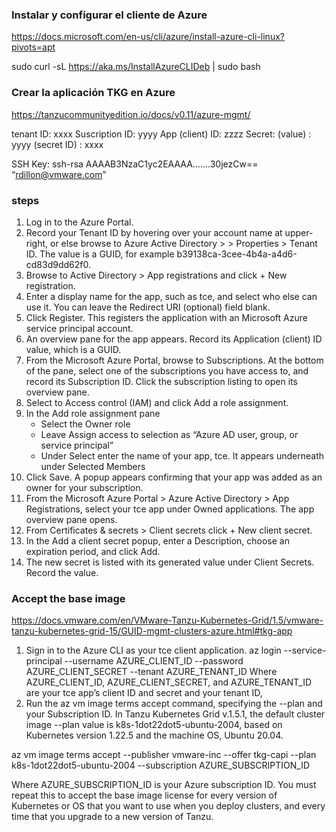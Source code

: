 ### Instalar y configurar el cliente de Azure 
https://docs.microsoft.com/en-us/cli/azure/install-azure-cli-linux?pivots=apt 

sudo curl -sL https://aka.ms/InstallAzureCLIDeb | sudo bash

### Crear la aplicación TKG en Azure 
https://tanzucommunityedition.io/docs/v0.11/azure-mgmt/ 

tenant ID:  xxxx
Suscription ID: yyyy
App (client) ID:  zzzz
Secret: (value) : yyyy
(secret ID) : xxxx

SSH Key:
ssh-rsa AAAAB3NzaC1yc2EAAAA.......30jezCw== “rdillon@vmware.com”

### steps
1.	Log in to the Azure Portal.
2.	Record your Tenant ID by hovering over your account name at upper-right, or else browse to Azure Active Directory > <Your Azure Org> > Properties > Tenant ID. The value is a GUID, for example b39138ca-3cee-4b4a-a4d6-cd83d9dd62f0.
3.	Browse to Active Directory > App registrations and click + New registration.
4.	Enter a display name for the app, such as tce, and select who else can use it. You can leave the Redirect URI (optional) field blank.
5.	Click Register. This registers the application with an Microsoft Azure service principal account.
6.	An overview pane for the app appears. Record its Application (client) ID value, which is a GUID.
7.	From the Microsoft Azure Portal, browse to Subscriptions. At the bottom of the pane, select one of the subscriptions you have access to, and record its Subscription ID. Click the subscription listing to open its overview pane.
8.	Select to Access control (IAM) and click Add a role assignment.
9.	In the Add role assignment pane
    -	Select the Owner role
    -	Leave Assign access to selection as “Azure AD user, group, or service principal”
    -	Under Select enter the name of your app, tce. It appears underneath under Selected Members
10.	Click Save. A popup appears confirming that your app was added as an owner for your subscription.
11.	From the Microsoft Azure Portal > Azure Active Directory > App Registrations, select your tce app under Owned applications. The app overview pane opens.
12.	From Certificates & secrets > Client secrets click + New client secret.
13.	In the Add a client secret popup, enter a Description, choose an expiration period, and click Add.
14.	The new secret is listed with its generated value under Client Secrets. Record the value.

### Accept the base image

https://docs.vmware.com/en/VMware-Tanzu-Kubernetes-Grid/1.5/vmware-tanzu-kubernetes-grid-15/GUID-mgmt-clusters-azure.html#tkg-app 

1.	Sign in to the Azure CLI as your tce client application.
az login --service-principal --username AZURE_CLIENT_ID --password AZURE_CLIENT_SECRET --tenant AZURE_TENANT_ID
Where AZURE_CLIENT_ID, AZURE_CLIENT_SECRET, and AZURE_TENANT_ID are your tce app’s client ID and secret and your tenant ID, 
2.	Run the az vm image terms accept command, specifying the --plan and your Subscription ID.
In Tanzu Kubernetes Grid v.1.5.1, the default cluster image --plan value is k8s-1dot22dot5-ubuntu-2004, based on Kubernetes version 1.22.5 and the machine OS, Ubuntu 20.04. 

az vm image terms accept --publisher vmware-inc --offer tkg-capi --plan k8s-1dot22dot5-ubuntu-2004 --subscription AZURE_SUBSCRIPTION_ID

Where AZURE_SUBSCRIPTION_ID is your Azure subscription ID.
You must repeat this to accept the base image license for every version of Kubernetes or OS that you want to use when you deploy clusters, and every time that you upgrade to a new version of Tanzu.
